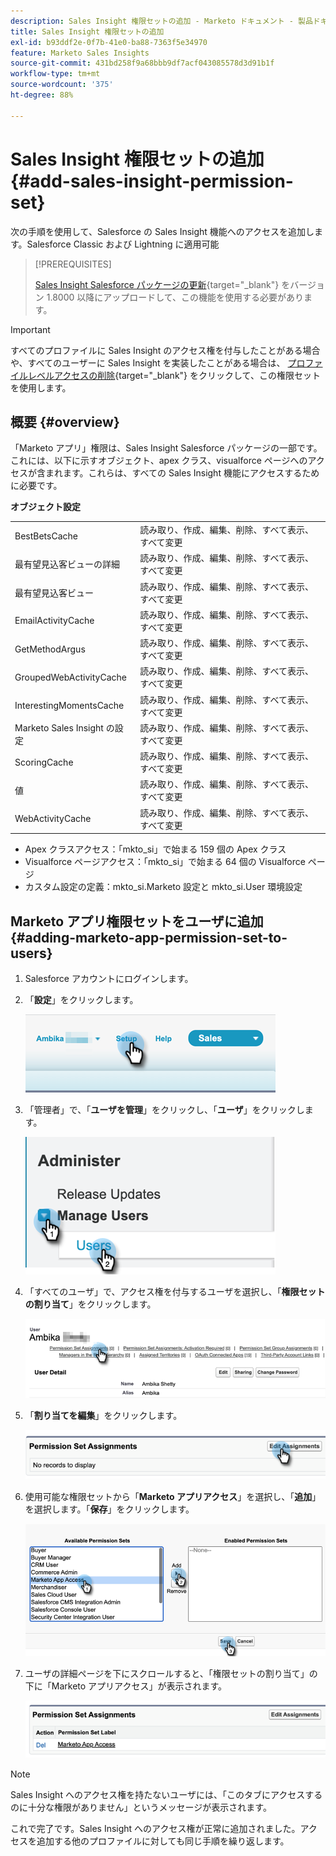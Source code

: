 ```yaml
---
description: Sales Insight 権限セットの追加 - Marketo ドキュメント - 製品ドキュメント
title: Sales Insight 権限セットの追加
exl-id: b93ddf2e-0f7b-41e0-ba88-7363f5e34970
feature: Marketo Sales Insights
source-git-commit: 431bd258f9a68bbb9df7acf043085578d3d91b1f
workflow-type: tm+mt
source-wordcount: '375'
ht-degree: 88%

---
```


# Sales Insight 権限セットの追加 {#add-sales-insight-permission-set}

次の手順を使用して、Salesforce の Sales Insight 機能へのアクセスを追加します。Salesforce Classic および Lightning に適用可能

>[!PREREQUISITES]
>
>[Sales Insight Salesforce パッケージの更新](/help/marketo/product-docs/marketo-sales-insight/msi-for-salesforce/upgrading/upgrading-your-msi-package.md){target="_blank"} をバージョン 1.8000 以降にアップロードして、この機能を使用する必要があります。

>[!IMPORTANT]
>
>すべてのプロファイルに Sales Insight のアクセス権を付与したことがある場合や、すべてのユーザーに Sales Insight を実装したことがある場合は、 [プロファイルレベルアクセスの削除](/help/marketo/product-docs/marketo-sales-insight/msi-for-salesforce/configuration/remove-sales-insight-access.md){target="_blank"} をクリックして、この権限セットを使用します。

## 概要 {#overview}

「Marketo アプリ」権限は、Sales Insight Salesforce パッケージの一部です。これには、以下に示すオブジェクト、apex クラス、visualforce ページへのアクセスが含まれます。これらは、すべての Sales Insight 機能にアクセスするために必要です。

**オブジェクト設定**

<table> 
 <tbody> 
 <tr> 
   <td>BestBetsCache</td> 
   <td>読み取り、作成、編集、削除、すべて表示、すべて変更</td> 
  </tr> 
  <tr> 
   <td>最有望見込客ビューの詳細</td> 
   <td>読み取り、作成、編集、削除、すべて表示、すべて変更</td> 
  </tr> 
  <tr> 
   <td>最有望見込客ビュー</td> 
   <td>読み取り、作成、編集、削除、すべて表示、すべて変更</td> 
  </tr> 
  <tr> 
   <td>EmailActivityCache</td> 
   <td>読み取り、作成、編集、削除、すべて表示、すべて変更</td> 
  </tr> 
  <tr> 
   <td>GetMethodArgus</td> 
   <td>読み取り、作成、編集、削除、すべて表示、すべて変更</td> 
  </tr> 
  <tr> 
   <td>GroupedWebActivityCache</td> 
   <td>読み取り、作成、編集、削除、すべて表示、すべて変更</td> 
  </tr> 
  <tr> 
   <td>InterestingMomentsCache</td> 
   <td>読み取り、作成、編集、削除、すべて表示、すべて変更</td> 
  </tr> 
  <tr> 
   <td>Marketo Sales Insight の設定</td> 
   <td>読み取り、作成、編集、削除、すべて表示、すべて変更</td> 
  </tr> 
  <tr> 
   <td>ScoringCache</td> 
   <td>読み取り、作成、編集、削除、すべて表示、すべて変更</td> 
  </tr> 
  <tr> 
   <td>値</td> 
   <td>読み取り、作成、編集、削除、すべて表示、すべて変更</td> 
  </tr> 
  <tr> 
   <td>WebActivityCache</td> 
   <td>読み取り、作成、編集、削除、すべて表示、すべて変更</td> 
  </tr> 
 </tbody> 
</table>

* Apex クラスアクセス：「mkto_si」で始まる 159 個の Apex クラス
* Visualforce ページアクセス：「mkto_si」で始まる 64 個の Visualforce ページ
* カスタム設定の定義：mkto_si.Marketo 設定と mkto_si.User 環境設定

## Marketo アプリ権限セットをユーザに追加 {#adding-marketo-app-permission-set-to-users}

1. Salesforce アカウントにログインします。

1. 「**設定**」をクリックします。

   ![](assets/add-sales-insight-permission-set-1.png)

1. 「管理者」で、「**ユーザを管理**」をクリックし、「**ユーザ**」をクリックします。

   ![](assets/add-sales-insight-permission-set-2.png)

1. 「すべてのユーザ」で、アクセス権を付与するユーザを選択し、「**権限セットの割り当て**」をクリックします。

   ![](assets/add-sales-insight-permission-set-3.png)

1. 「**割り当てを編集**」をクリックします。

   ![](assets/add-sales-insight-permission-set-4.png)

1. 使用可能な権限セットから「**Marketo アプリアクセス**」を選択し、「**追加**」を選択します。「**保存**」をクリックします。

   ![](assets/add-sales-insight-permission-set-5.png)

1. ユーザの詳細ページを下にスクロールすると、「権限セットの割り当て」の下に「Marketo アプリアクセス」が表示されます。

   ![](assets/add-sales-insight-permission-set-6.png)

>[!NOTE]
>
>Sales Insight へのアクセス権を持たないユーザには、「このタブにアクセスするのに十分な権限がありません」というメッセージが表示されます。

これで完了です。Sales Insight へのアクセス権が正常に追加されました。アクセスを追加する他のプロファイルに対しても同じ手順を繰り返します。
